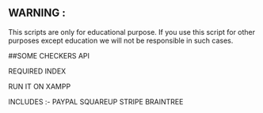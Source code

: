 ## WARNING : 
This scripts are only for educational purpose. If you use this script for other purposes except education we will not be responsible in such cases.

##SOME CHECKERS API

REQUIRED INDEX

RUN IT ON XAMPP

INCLUDES :- 
PAYPAL
SQUAREUP
STRIPE
BRAINTREE
